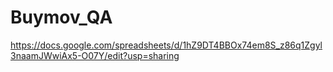 # Buymov_QA
https://docs.google.com/spreadsheets/d/1hZ9DT4BBOx74em8S_z86q1Zgyl3naamJWwiAx5-O07Y/edit?usp=sharing
